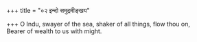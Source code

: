 +++
title = "०२ इन्दो समुद्रमीङ्खय"

+++
O Indu, swayer of the sea, shaker of all things, flow thou on,  
     Bearer of wealth to us with might.